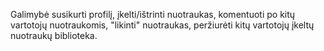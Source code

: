Galimybė susikurti profilį, įkelti/ištrinti nuotraukas, komentuoti po kitų vartotojų nuotraukomis, "likinti" nuotraukas, peržiurėti kitų vartotojų įkeltų nuotraukų biblioteka.
